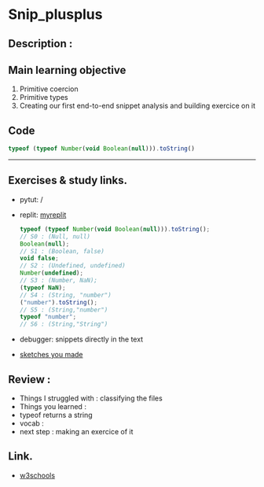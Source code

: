 # Snip_plusplus

## Description :


## Main learning objective
1. Primitive coercion 
2. Primitive types
3. Creating our first end-to-end snippet analysis and building exercice on it

## Code

```js
typeof (typeof Number(void Boolean(null))).toString()
```
___

## Exercises & study links.  
* pytut: /
* replit: [myreplit](https://repl.it/@Ludovic7127/IroncladWebbedOutcome)  

  ```js
  typeof (typeof Number(void Boolean(null))).toString();
  // S0 : (Null, null)
  Boolean(null);
  // S1 : (Boolean, false)
  void false;
  // S2 : (Undefined, undefined)
  Number(undefined);
  // S3 : (Number, NaN);
  (typeof NaN);
  // S4 : (String, "number")
  ("number").toString();
  // S5 : (String,"number")
  typeof "number";
  // S6 : (String,"String")
  ```

* debugger: snippets directly in the text
* [sketches you made](https://sketchboard.me/HA97gi8gPUEH)

## Review : 

* Things I struggled with : classifying the files
* Things you learned : 
* typeof returns a string
* vocab : 
* next step : making an exercice of it

## Link.  
* [w3schools](https://www.w3schools.com/js/js_datatypes.asp)

